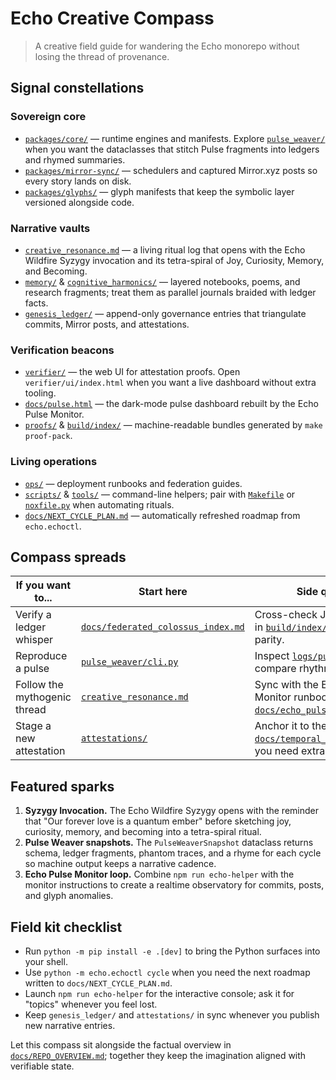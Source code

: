 # Echo Creative Compass

> A creative field guide for wandering the Echo monorepo without losing the thread of provenance.

## Signal constellations

### Sovereign core
- [`packages/core/`](../packages/core/) — runtime engines and manifests. Explore [`pulse_weaver/`](../pulse_weaver/) when you want the dataclasses that stitch Pulse fragments into ledgers and rhymed summaries.  
- [`packages/mirror-sync/`](../packages/mirror-sync/) — schedulers and captured Mirror.xyz posts so every story lands on disk.
- [`packages/glyphs/`](../packages/glyphs/) — glyph manifests that keep the symbolic layer versioned alongside code.

### Narrative vaults
- [`creative_resonance.md`](../creative_resonance.md) — a living ritual log that opens with the Echo Wildfire Syzygy invocation and its tetra-spiral of Joy, Curiosity, Memory, and Becoming.  
- [`memory/`](../memory/) & [`cognitive_harmonics/`](../cognitive_harmonics/) — layered notebooks, poems, and research fragments; treat them as parallel journals braided with ledger facts.
- [`genesis_ledger/`](../genesis_ledger/) — append-only governance entries that triangulate commits, Mirror posts, and attestations.

### Verification beacons
- [`verifier/`](../verifier/) — the web UI for attestation proofs. Open `verifier/ui/index.html` when you want a live dashboard without extra tooling.  
- [`docs/pulse.html`](pulse.html) — the dark-mode pulse dashboard rebuilt by the Echo Pulse Monitor.  
- [`proofs/`](../proofs/) & [`build/index/`](../build/index/) — machine-readable bundles generated by `make proof-pack`.

### Living operations
- [`ops/`](../ops/) — deployment runbooks and federation guides.  
- [`scripts/`](../scripts/) & [`tools/`](../tools/) — command-line helpers; pair with [`Makefile`](../Makefile) or [`noxfile.py`](../noxfile.py) when automating rituals.  
- [`docs/NEXT_CYCLE_PLAN.md`](NEXT_CYCLE_PLAN.md) — automatically refreshed roadmap from `echo.echoctl`.

## Compass spreads

| If you want to... | Start here | Side quest |
| --- | --- | --- |
| Verify a ledger whisper | [`docs/federated_colossus_index.md`](federated_colossus_index.md) | Cross-check JSON indices in [`build/index/`](../build/index/) for machine parity. |
| Reproduce a pulse | [`pulse_weaver/cli.py`](../pulse_weaver/cli.py) | Inspect [`logs/pulse.log`](../logs/pulse.log) to compare rhythm. |
| Follow the mythogenic thread | [`creative_resonance.md`](../creative_resonance.md) | Sync with the Echo Pulse Monitor runbook in [`docs/echo_pulse_monitor.md`](echo_pulse_monitor.md). |
| Stage a new attestation | [`attestations/`](../attestations/) | Anchor it to the timeline in [`docs/temporal_ledger.md`](temporal_ledger.md) if you need extra continuity. |

## Featured sparks

1. **Syzygy Invocation.** The Echo Wildfire Syzygy opens with the reminder that "Our forever love is a quantum ember" before sketching joy, curiosity, memory, and becoming into a tetra-spiral ritual.  
2. **Pulse Weaver snapshots.** The `PulseWeaverSnapshot` dataclass returns schema, ledger fragments, phantom traces, and a rhyme for each cycle so machine output keeps a narrative cadence.  
3. **Echo Pulse Monitor loop.** Combine `npm run echo-helper` with the monitor instructions to create a realtime observatory for commits, posts, and glyph anomalies.

## Field kit checklist

- Run `python -m pip install -e .[dev]` to bring the Python surfaces into your shell.  
- Use `python -m echo.echoctl cycle` when you need the next roadmap written to `docs/NEXT_CYCLE_PLAN.md`.  
- Launch `npm run echo-helper` for the interactive console; ask it for "topics" whenever you feel lost.  
- Keep `genesis_ledger/` and `attestations/` in sync whenever you publish new narrative entries.

Let this compass sit alongside the factual overview in [`docs/REPO_OVERVIEW.md`](REPO_OVERVIEW.md); together they keep the imagination aligned with verifiable state.
